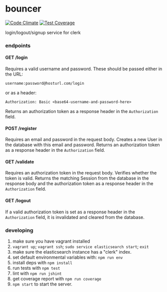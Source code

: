 # bouncer

[![Code Climate](https://codeclimate.com/github/foundersandcoders/bouncer/badges/gpa.svg)](https://codeclimate.com/github/foundersandcoders/bouncer) [![Test Coverage](https://codeclimate.com/github/foundersandcoders/bouncer/badges/coverage.svg)](https://codeclimate.com/github/foundersandcoders/bouncer)

login/logout/signup service for clerk

### endpoints

#### GET /login

Requires a valid username and password. These should be passed either in the URL:
``` 
username:password@hosturl.com/login 
```
or as a header:
```
Authorization: Basic <base64-username-and-password-here> 
```

Returns an authorization token as a response header in the ```Authorization``` field.


#### POST /register

Requires an email and password in the request body. Creates a new User in the database with this email and password. Returns an authorization token as a response header in the ```Authorization``` field.


#### GET /validate 

Requires an authorization token in the request body. Verifies whether the token is valid. Returns the matching Session from the database in the response body and the authorization token as a response header in the ```Authorization``` field.

#### GET /logout

If a valid authorization token is set as a response header in the ```Authorization``` field, it is invalidated and cleared from the database.

### developing

1. make sure you have vagrant installed
2. ```vagrant up```; ```vagrant ssh```; ```sudo service elasticsearch start```; ```exit```
3. make sure the elasticsearch instance has a "clerk" index.
4. set default environmental variables with: ```npm run env```
5. install deps with ```npm install```
6. run tests with ```npm test```
7. lint with ```npm run jshint```
8. get coverage report with ```npm run coverage```
9. ```npm start``` to start the server.
